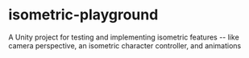 # isometric-playground
A Unity project for testing and implementing isometric features -- like camera perspective, an isometric character controller, and animations
